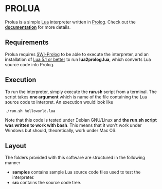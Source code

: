 PROLUA
======

Prolua is a simple [Lua](http://www.lua.org/) interpreter written in [Prolog](http://en.wikipedia.org/wiki/Prolog).
Check out the [__documentation__](https://github.com/supranove/prolua/raw/master/implementation.pdf) for more details.


Requirements
------------
Prolua requires [SWI-Prolog](http://www.swi-prolog.org/Download.html) to be able to execute
the interpreter, and an installation of [Lua 5.1 or better](http://www.lua.org/download.html) to run __lua2prolog.lua__, which
converts Lua source code into Prolog.


Execution
---------
To run the interpreter, simply execute the __run.sh__ script from a terminal. The script takes
__one argument__ which is name of the file containing the Lua source code to interpret.
An execution would look like

```bash
./run.sh helloworld.lua
```

Note that this code is tested under Debian GNU/Linux and __the run.sh script was written to work
with bash__. This means that it won't work under Windows but should, theoretically, work under Mac OS.


Layout
------
The folders provided with this software are structured in the following manner
* __samples__ contains sample Lua source code files used to test the interpreter.
* __src__ contains the source code tree.
